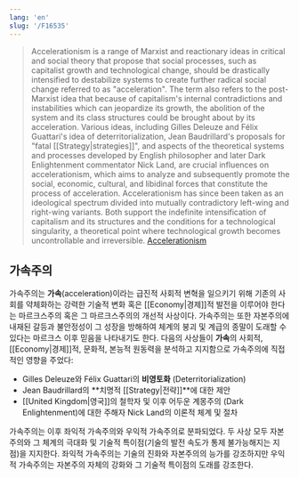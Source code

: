 ```yaml
---
lang: 'en'
slug: '/F16535'
---
```


> Accelerationism is a range of Marxist and reactionary ideas in critical and social theory that propose that social processes, such as capitalist growth and technological change, should be drastically intensified to destabilize systems to create further radical social change referred to as "acceleration". The term also refers to the post-Marxist idea that because of capitalism's internal contradictions and instabilities which can jeopardize its growth, the abolition of the system and its class structures could be brought about by its acceleration. Various ideas, including Gilles Deleuze and Félix Guattari's idea of deterritorialization, Jean Baudrillard's proposals for "fatal [[Strategy|strategies]]", and aspects of the theoretical systems and processes developed by English philosopher and later Dark Enlightenment commentator Nick Land, are crucial influences on accelerationism, which aims to analyze and subsequently promote the social, economic, cultural, and libidinal forces that constitute the process of acceleration. Accelerationism has since been taken as an ideological spectrum divided into mutually contradictory left-wing and right-wing variants. Both support the indefinite intensification of capitalism and its structures and the conditions for a technological singularity, a theoretical point where technological growth becomes uncontrollable and irreversible. [Accelerationism](https://en.wikipedia.org/wiki/Accelerationism)

<div lang="ko" dir="ltr">

## 가속주의

가속주의는 **가속**(acceleration)이라는 급진적 사회적 변혁을 일으키기 위해 기존의 사회를 약체화하는 강력한 기술적 변화 혹은 [[Economy|경제]]적 발전을 이루어야 한다는 마르크스주의 혹은 그 마르크스주의의 개선적 사상이다.
가속주의는 또한 자본주의에 내재된 갈등과 불안정성이 그 성장을 방해하여 체계의 붕괴 및 계급의 종말이 도래할 수 있다는 마르크스 이후 믿음을 나타내기도 한다.
다음의 사상들이 **가속**의 사회적, [[Economy|경제]]적, 문화적, 본능적 원동력을 분석하고 지지함으로 가속주의에 직접적인 영향을 주었다:

- Gilles Deleuze와 Félix Guattari의 **비영토화** (Deterritorialization)
- Jean Baudrillard의 **치명적 [[Strategy|전략]]**에 대한 제안
- [[United Kingdom|영국]]의 철학자 및 이후 어두운 계몽주의 (Dark Enlightenment)에 대한 주해자 Nick Land의 이론적 체계 및 절차

가속주의는 이후 좌익적 가속주의와 우익적 가속주의로 분파되었다.
두 사상 모두 자본주의와 그 체계의 극대화 및 기술적 특이점(기술의 발전 속도가 통제 불가능해지는 지점)을 지지한다.
좌익적 가속주의는 기술의 진화와 자본주의의 능가를 강조하지만 우익적 가속주의는 자본주의 자체의 강화와 그 기술적 특이점의 도래를 강조한다.

</div>
